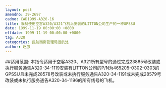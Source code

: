 ```yaml
---
layout: post
amendno: 39-2697
cadno: CAD1999-A320-16
title: 限制使用空客A320/A321飞机上安装的LITTON公司生产的一种GPSSU
date: 1999-11-19 00:00:00 +0800
effdate: 1999-11-19 00:00:00 +0800
tag: A320
categories: 民航西南管理局适航处
author: 赵强
---
```


##适用范围:
本指令适用于空客A320、A321所有型号的通过完成23885号改装或执行服务通告A320-34-1119安装有LITTON公司的P/N为465205-0302-0303的GPSSU且未完成28578号改装或未执行服务通告A320-34-1191或未完成28579号改装或未执行服务通告A320-34-1196的所有线号的飞机。

